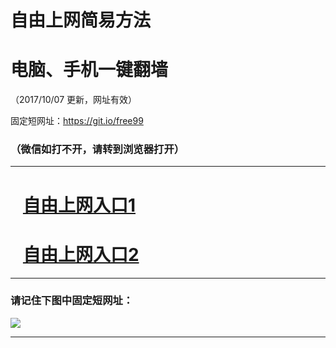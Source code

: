 ﻿# 自由上网简易方法

# 电脑、手机一键翻墙

（2017/10/07 更新，网址有效）

固定短网址：https://git.io/free99

### （微信如打不开，请转到浏览器打开）


***





# &nbsp;&nbsp; <a href="http://ft1956221704.fwq-tz-1001.info/fwqtz01.html?t=100700118820 " target="_blank">自由上网入口1</a>
# &nbsp;&nbsp; <a href="http://ft361711848.fwq-tz-1002.info/fwqtz02.html?t=100700110073 " target="_blank">自由上网入口2</a>
***

### 请记住下图中固定短网址：

<img src="https://s3-us-west-2.amazonaws.com/fwq-1001/yjfq-20170905okok.png" /> 


***

